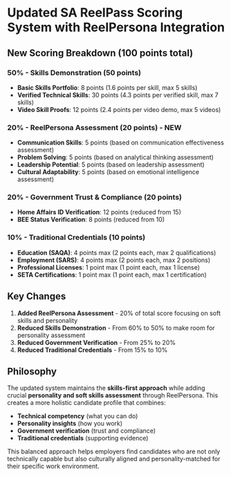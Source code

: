 # Updated SA ReelPass Scoring System with ReelPersona Integration

## New Scoring Breakdown (100 points total)

### 50% - Skills Demonstration (50 points)
- **Basic Skills Portfolio**: 8 points (1.6 points per skill, max 5 skills)
- **Verified Technical Skills**: 30 points (4.3 points per verified skill, max 7 skills)  
- **Video Skill Proofs**: 12 points (2.4 points per video demo, max 5 videos)

### 20% - ReelPersona Assessment (20 points) - NEW
- **Communication Skills**: 5 points (based on communication effectiveness assessment)
- **Problem Solving**: 5 points (based on analytical thinking assessment)
- **Leadership Potential**: 5 points (based on leadership assessment)
- **Cultural Adaptability**: 5 points (based on emotional intelligence assessment)

### 20% - Government Trust & Compliance (20 points)
- **Home Affairs ID Verification**: 12 points (reduced from 15)
- **BEE Status Verification**: 8 points (reduced from 10)

### 10% - Traditional Credentials (10 points)
- **Education (SAQA)**: 4 points max (2 points each, max 2 qualifications)
- **Employment (SARS)**: 4 points max (2 points each, max 2 positions)
- **Professional Licenses**: 1 point max (1 point each, max 1 license)
- **SETA Certifications**: 1 point max (1 point each, max 1 certification)

## Key Changes

1. **Added ReelPersona Assessment** - 20% of total score focusing on soft skills and personality
2. **Reduced Skills Demonstration** - From 60% to 50% to make room for personality assessment
3. **Reduced Government Verification** - From 25% to 20% 
4. **Reduced Traditional Credentials** - From 15% to 10%

## Philosophy

The updated system maintains the **skills-first approach** while adding crucial **personality and soft skills assessment** through ReelPersona. This creates a more holistic candidate profile that combines:

- **Technical competency** (what you can do)
- **Personality insights** (how you work)
- **Government verification** (trust and compliance)
- **Traditional credentials** (supporting evidence)

This balanced approach helps employers find candidates who are not only technically capable but also culturally aligned and personality-matched for their specific work environment.